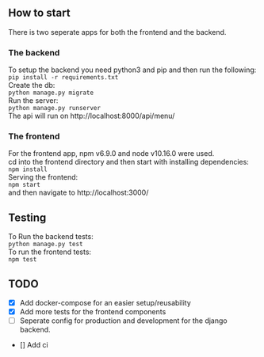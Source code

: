 ## How to start
There is two seperate apps for both the frontend and the backend. <br/>
### The backend
To setup the backend you need python3 and pip and then run the following: 
<br/>
``` pip install -r requirements.txt ```
<br/>
Create the db:
<br/>
``` python manage.py migrate ```
<br/>Run the server: <br/>
``` python manage.py runserver ```
<br/>The api will run on http://localhost:8000/api/menu/ <br/>
### The frontend
For the frontend app, npm v6.9.0 and node v10.16.0 were used. <br />
cd into the frontend directory and then start with installing dependencies: <br/>
``` npm install ```
<br/> Serving the frontend: <br/>
``` npm start ```
<br/>
and then navigate to http://localhost:3000/
## Testing
To Run the backend tests:<br/>
``` python manage.py test ```
<br/>
To run the frontend tests:<br/>
``` npm test ```

## TODO
- [x] Add docker-compose for an easier setup/reusability 
- [x] Add more tests for the frontend components 
- [ ] Seperate config for production and development for the django backend.
- [] Add ci 

